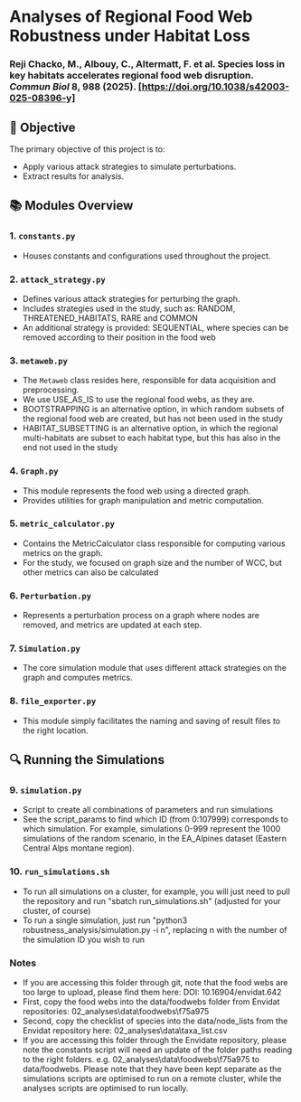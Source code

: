 # Analyses of Regional Food Web Robustness under Habitat Loss

### Reji Chacko, M., Albouy, C., Altermatt, F. et al. Species loss in key habitats accelerates regional food web disruption. <i>Commun Biol</i> 8, 988 (2025). [https://doi.org/10.1038/s42003-025-08396-y]


## 🌟 **Objective**

The primary objective of this project is to:
- Apply various attack strategies to simulate perturbations.
- Extract results for analysis.

## 📚 **Modules Overview**

### 1. `constants.py`
- Houses constants and configurations used throughout the project.

### 2. `attack_strategy.py`
- Defines various attack strategies for perturbing the graph.
- Includes strategies used in the study, such as: RANDOM, THREATENED_HABITATS, RARE and COMMON
- An additional strategy is provided: SEQUENTIAL, where species can be removed according to their position in the food web

### 3. `metaweb.py`
- The `Metaweb` class resides here, responsible for data acquisition and preprocessing.
- We use USE_AS_IS to use the regional food webs, as they are.
- BOOTSTRAPPING is an alternative option, in which random subsets of the regional food web are created, but has not been used in the study
- HABITAT_SUBSETTING is an alternative option, in which the regional multi-habitats are subset to each habitat type, but this has also in the end not used in the study

### 4. `Graph.py`
- This module represents the food web using a directed graph.
- Provides utilities for graph manipulation and metric computation.

### 5. `metric_calculator.py`
- Contains the MetricCalculator class responsible for computing various metrics on the graph.
- For the study, we focused on graph size and the number of WCC, but other metrics can also be calculated

### 6. `Perturbation.py`
- Represents a perturbation process on a graph where nodes are removed, and metrics are updated at each step.

### 7. `Simulation.py`
- The core simulation module that uses different attack strategies on the graph and computes metrics.

### 8. `file_exporter.py`
- This module simply facilitates the naming and saving of result files to the right location.

## 🔍 **Running the Simulations**

### 9. `simulation.py`
- Script to create all combinations of parameters and run simulations
- See the script_params to find which ID (from 0:107999) corresponds to which simulation. For example, simulations 0-999 represent the 1000 simulations of the random scenario, in the EA_Alpines dataset (Eastern Central Alps montane region).

### 10. `run_simulations.sh`
- To run all simulations on a cluster, for example, you will just need to pull the repository and run "sbatch run_simulations.sh" (adjusted for your cluster, of course)
- To run a single simulation, just run "python3 robustness_analysis/simulation.py -i n", replacing n with the number of the simulation ID you wish to run

### Notes

- If you are accessing this folder through git, note that the food webs are too large to upload, please find them here: DOI: 10.16904/envidat.642
- First, copy the food webs into the data/foodwebs folder from Envidat repositories: 02_analyses\data\foodwebs\f75a975
- Second, copy the checklist of species into the data/node_lists from the Envidat repository here: 02_analyses\data\taxa_list.csv
- If you are accessing this folder through the Envidate repository, please note the constants script will need an update of the folder paths reading to the right folders. e.g. 02_analyses\data\foodwebs\f75a975 to data/foodwebs. Please note that they have been kept separate as the simulations scripts are optimised to run on a remote cluster, while the analyses scripts are optimised to run locally.
